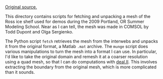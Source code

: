 
[Original source.](http://websrv.cs.umt.edu/isis/index.php/Ice_shelves)

This directory contains scripts for fetching and unpacking a mesh of the Ross ice shelf used for demos during the 2009 Portland, OR Summer Modeling School.
Near as I can tell, the mesh was made in COMSOL by Todd Dupont and Olga Sergienko.

The Python script `fetch` retrieves the mesh from the interwebs and unpacks it from the original format, a Matlab `.mat` archive.
The `munge` script does various manipulations to turn the mesh into a format I can use.
In particular, I'd like to take the original domain and remesh it at a coarser resolution using a quad mesh, so that I can do computations with [deal.II](http://www.dealii.org).
This involves extracting the boundary from the original mesh, which is more complicated than it sounds.
